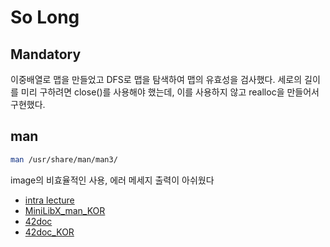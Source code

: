 # So Long

## Mandatory

이중배열로 맵을 만들었고 DFS로 맵을 탐색하여 맵의 유효성을 검사했다.
세로의 길이를 미리 구하려면 close()를 사용해야 했는데, 이를 사용하지 않고 realloc을 만들어서 구현했다.

## man
```bash
man /usr/share/man/man3/
```

image의 비효율적인 사용, 에러 메세지 출력이 아쉬웠다

- [intra lecture](https://elearning.intra.42.fr/notions/minilibx/subnotions)
- [MiniLibX_man_KOR](https://github.com/sejinpark12/MiniLibX_man_kor)
- [42doc](https://harm-smits.github.io/42docs/libs/minilibx/getting_started.html)
- [42doc_KOR](https://ryu-paul.gitbook.io/42_study_doc/so_long/minilibx)
